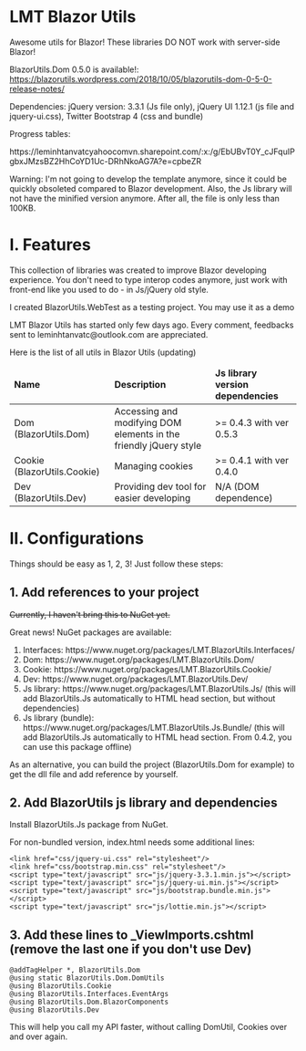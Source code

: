 # LMT Blazor Utils
Awesome utils for Blazor!
These libraries DO NOT work with server-side Blazor!

BlazorUtils.Dom 0.5.0 is available!: https://blazorutils.wordpress.com/2018/10/05/blazorutils-dom-0-5-0-release-notes/

<p>Dependencies: jQuery version: 3.3.1 (Js file only), jQuery UI 1.12.1 (js file and jquery-ui.css), Twitter Bootstrap 4 (css and bundle)</p>
<p>Progress tables: </p>
<p>https://leminhtanvatcyahoocomvn.sharepoint.com/:x:/g/EbUBvT0Y_cJFquIPgbxJMzsBZ2HhCoYD1Uc-DRhNkoAG7A?e=cpbeZR</p>

Warning: I'm not going to develop the template anymore, since it could be quickly obsoleted compared to Blazor development. Also, the Js library will not have the minified version anymore. After all, the file is only less than 100KB.

<h1>I. Features</h1>

<p>This collection of libraries was created to improve Blazor developing experience. You don't need to type interop codes anymore, just work with front-end like you used to do - in Js/jQuery old style.</p>

<p>I created BlazorUtils.WebTest as a testing project. You may use it as a demo</p>

<p>LMT Blazor Utils has started only few days ago. Every comment, feedbacks sent to leminhtanvatc@outlook.com are appreciated.</p>
<p>Here is the list of all utils in Blazor Utils (updating)</p>

<table>
<thead>
  <tr>
    <td><b>Name</b></td>
    <td><b>Description</b></td>
    <td><b>Js library version dependencies</b></td>
  </tr>
  </thead>
  <tbody>
    <tr>
      <td>Dom (BlazorUtils.Dom)</td>
      <td>Accessing and modifying DOM elements in the friendly jQuery style</td>
      <td>>= 0.4.3 with ver 0.5.3</td>
    </tr>
        <tr>
      <td>Cookie (BlazorUtils.Cookie)</td>
      <td>Managing cookies</td>
      <td>>= 0.4.1 with ver 0.4.0</td>
    </tr>
	        <tr>
      <td>Dev (BlazorUtils.Dev)</td>
      <td>Providing dev tool for easier developing</td>
      <td>N/A (DOM dependence)</td>
    </tr>
    </tody>
</table>

<h1>II. Configurations</h1>
Things should be easy as 1, 2, 3! Just follow these steps: 
<h2>1. Add references to your project</h2>
<p><del>Currently, I haven't bring this to NuGet yet.</del></p>
<p>Great news! NuGet packages are available: </p>
<ol>
  <li>Interfaces: https://www.nuget.org/packages/LMT.BlazorUtils.Interfaces/</li>
  <li>Dom: https://www.nuget.org/packages/LMT.BlazorUtils.Dom/</li>
  <li>Cookie: https://www.nuget.org/packages/LMT.BlazorUtils.Cookie/</li>
  <li>Dev: https://www.nuget.org/packages/LMT.BlazorUtils.Dev/</li>
  <li>Js library: https://www.nuget.org/packages/LMT.BlazorUtils.Js/ (this will add BlazorUtils.Js automatically to HTML head section, but without dependencies)</li>
  <li>Js library (bundle): https://www.nuget.org/packages/LMT.BlazorUtils.Js.Bundle/ (this will add BlazorUtils.Js automatically to HTML head section. From 0.4.2, you can use this package offline)</li>
  </ol>
<p>As an alternative, you can build the project (BlazorUtils.Dom for example) to get the dll file and add reference by yourself.</p>

<h2>2. Add BlazorUtils js library and dependencies</h2>
<p>Install BlazorUtils.Js package from NuGet.</p>
<p>For non-bundled version, index.html needs some additional lines: </p>

```
<link href="css/jquery-ui.css" rel="stylesheet"/>
<link href="css/bootstrap.min.css" rel="stylesheet"/>
<script type="text/javascript" src="js/jquery-3.3.1.min.js"></script>
<script type="text/javascript" src="js/jquery-ui.min.js"></script>
<script type="text/javascript" src="js/bootstrap.bundle.min.js"></script>
<script type="text/javascript" src="js/lottie.min.js"></script>
```

<h2>3. Add these lines to _ViewImports.cshtml (remove the last one if you don't use Dev)</h2>

```
@addTagHelper *, BlazorUtils.Dom
@using static BlazorUtils.Dom.DomUtils
@using BlazorUtils.Cookie
@using BlazorUtils.Interfaces.EventArgs
@using BlazorUtils.Dom.BlazorComponents
@using BlazorUtils.Dev
```

<p>This will help you call my API faster, without calling DomUtil, Cookies over and over again.</p>